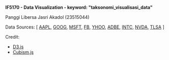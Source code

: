 **IF5170 - Data Visualization - keyword: "taksonomi_visualisasi_data"**

Panggi Libersa Jasri Akadol (23515044)

Data Sources: [ [AAPL](http://chart.finance.yahoo.com/table.csv?s=AAPL&a=0&b=1&c=2014&d=8&e=18&f=2016&g=d&ignore=.csv),
    [GOOG](http://chart.finance.yahoo.com/table.csv?s=GOOG&a=0&b=1&c=2014&d=8&e=18&f=2016&g=d&ignore=.csv),
    [MSFT](http://chart.finance.yahoo.com/table.csv?s=MSFT&a=0&b=1&c=2014&d=8&e=18&f=2016&g=d&ignore=.csv),
    [FB](http://chart.finance.yahoo.com/table.csv?s=FB&a=0&b=1&c=2014&d=8&e=18&f=2016&g=d&ignore=.csv),
    [YHOO](http://chart.finance.yahoo.com/table.csv?s=YHOO&a=0&b=1&c=2014&d=8&e=18&f=2016&g=d&ignore=.csv),
    [ADBE](http://chart.finance.yahoo.com/table.csv?s=ADBE&a=0&b=1&c=2014&d=8&e=18&f=2016&g=d&ignore=.csv),
    [INTC](http://chart.finance.yahoo.com/table.csv?s=INTC&a=0&b=1&c=2014&d=8&e=18&f=2016&g=d&ignore=.csv),
    [NVDA](http://chart.finance.yahoo.com/table.csv?s=NVDA&a=0&b=1&c=2014&d=8&e=18&f=2016&g=d&ignore=.csv),
    [TLSA](http://chart.finance.yahoo.com/table.csv?s=TSLA&a=0&b=1&c=2014&d=8&e=18&f=2016&g=d&ignore=.csv) ]

Credit:
* [D3.js](https://d3js.org/)
* [Cubism.js](http://square.github.io/cubism/)
